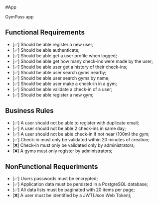 #App

GymPass app

## Functional Requirements

- [✅] Should be able register a new user;
- [✅] Should be able authenticate;
- [✅] Should be able get a user profile when logged;
- [✅] Should be able get how many check-ins were made by the user;
- [✅] Should be able user get a history of their check-ins;
- [✅] Should be able user search gyms nearby;
- [✅] Should be able user search gyms by name;
- [✅] Should be able user make a check-in in a gym;
- [✅] Should be able validate a check-in of a user;
- [✅] Should be able register a new gym;

## Business Rules

- [✅] A user should not be able to register with duplicate email;
- [✅] A user should not be able 2 check-ins in same day;
- [✅] A user should not be able check-in if not near (100m) the gym;
- [✅] Check-in must only be validated within 20 minutes of creation;
- [❌] Check-in must only be validated only by administrators;
- [❌] A gyms must only register by administrators;

## NonFunctional Requeriments

- [✅] Users passwords must be encrypted;
- [✅] Application data must be persisted in a PostgreSQL database;
- [✅] All data lists must be paginated with 20 items per page;
- [❌] A user must be identified by a JWT(Json Web Token);
